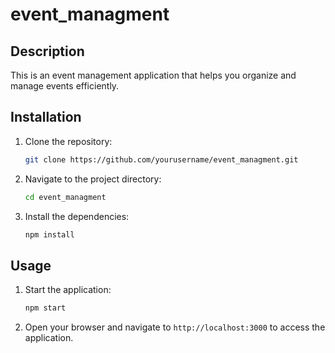 # event_managment

## Description
This is an event management application that helps you organize and manage events efficiently.

## Installation
1. Clone the repository:
    ```bash
    git clone https://github.com/yourusername/event_managment.git
    ```
2. Navigate to the project directory:
    ```bash
    cd event_managment
    ```
3. Install the dependencies:
    ```bash
    npm install
    ```

## Usage
1. Start the application:
    ```bash
    npm start
    ```
2. Open your browser and navigate to `http://localhost:3000` to access the application.

